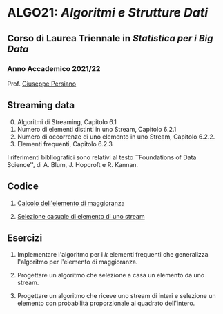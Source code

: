 # ALGO21: *Algoritmi e Strutture Dati* #
## Corso di Laurea Triennale in *Statistica per i Big Data* ##
### Anno Accademico 2021/22 ###

Prof. [Giuseppe Persiano](https://giuper.github.io)


## Streaming data ##

0. Algoritmi di Streaming, Capitolo 6.1
1. Numero di elementi distinti in uno Stream, Capitolo 6.2.1
2. Numero di occorrenze di uno elemento in uno Stream, 
    Capitolo 6.2.2.
3. Elementi frequenti, Capitolo 6.2.3


I riferimenti bibliografici sono relativi al testo
``Foundations of Data Science'', di A. Blum, J. Hopcroft e R. Kannan.


## Codice ##

1. [Calcolo dell'elemento di maggioranza](./majority.py)

2. [Selezione casuale di elemento di uno stream](./streamR.py)


## Esercizi ##

1. Implementare l'algoritmo per i *k* elementi frequenti che generalizza l'algoritmo per l'elemento di maggioranza.

2. Progettare un algoritmo che selezione a casa un elemento da uno stream.

3. Progettare un algoritmo che riceve uno stream di interi e selezione un elemento con probabilit&agrave; proporzionale al quadrato dell'intero.
